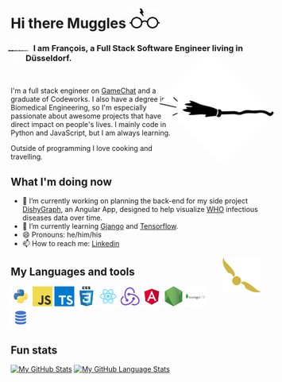 # Hi there Muggles <img alt="harry glasses" src="./assets/harry-potter-glasses.png" height="40" />

### <img alt="harry glasses"  align="left" src="./assets/harry-potter-wand.png" height="30" style="transform:rotateZ(45deg);" /> &nbsp;&nbsp;&nbsp; I am François, a Full Stack Software Engineer living in Düsseldorf.

<img alt="harry glasses" align="right" src="./assets/harry-potter-broomstick.png" height="150" style="transform:rotateZ(45deg);"/>

<br/>

I'm a full stack engineer on [GameChat](https://github.com/nik-neg/GameChat) and a graduate of Codeworks. I also have a degree in Biomedical Engineering, so I'm especially passionate about awesome projects that have direct impact on people's lives. I mainly code in Python and JavaScript, but I am always learning. 


Outside of programming I love cooking and travelling.

## What I'm doing now
- 🔭 I’m currently working on planning the back-end for my side project [DishyGraph](https://github.com/franadam/dishyGraph), an Angular App, designed to help visualize [WHO](https://www.who.int/) infectious diseases data over time.
- 🌱 I’m currently learning [Gjango](https://www.djangoproject.com/) and [Tensorflow](https://www.tensorflow.org/).
- 😄 Pronouns: he/him/his
- 📫 How to reach me: [Linkedin](https://www.linkedin.com/in/francois-adam-a1b817185/)

<img alt="harry glasses" align="right" src="./assets/harry-potter-golden-snitch.png" height="70" style="display:block"/>

## My Languages and tools

<code><img height="40" alt="Python" src="https://raw.githubusercontent.com/github/explore/80688e429a7d4ef2fca1e82350fe8e3517d3494d/topics/python/python.png"></code>
<code><img height="40" alt="Javascript" src="https://raw.githubusercontent.com/github/explore/80688e429a7d4ef2fca1e82350fe8e3517d3494d/topics/javascript/javascript.png"></code>
<code><img height="40" alt="Typescript" src="https://raw.githubusercontent.com/github/explore/80688e429a7d4ef2fca1e82350fe8e3517d3494d/topics/typescript/typescript.png"></code>
<code><img height="40" alt="CSS" src="https://raw.githubusercontent.com/github/explore/80688e429a7d4ef2fca1e82350fe8e3517d3494d/topics/css/css.png"></code>
<code><img height="40" alt="React" src="https://raw.githubusercontent.com/github/explore/80688e429a7d4ef2fca1e82350fe8e3517d3494d/topics/react/react.png"></code>
<code><img height="40" alt="Redux" src="https://raw.githubusercontent.com/github/explore/80688e429a7d4ef2fca1e82350fe8e3517d3494d/topics/redux/redux.png"></code>
<code><img height="40" alt="Angular" src="https://raw.githubusercontent.com/github/explore/80688e429a7d4ef2fca1e82350fe8e3517d3494d/topics/angular/angular.png"></code>
<code><img height="40" alt="nodeJs" src="https://raw.githubusercontent.com/github/explore/80688e429a7d4ef2fca1e82350fe8e3517d3494d/topics/nodejs/nodejs.png"></code>
<code><img height="40" alt="MongoDB" src="https://raw.githubusercontent.com/github/explore/80688e429a7d4ef2fca1e82350fe8e3517d3494d/topics/mongodb/mongodb.png"></code>
<code><img height="40" alt="SQL" src="https://raw.githubusercontent.com/github/explore/80688e429a7d4ef2fca1e82350fe8e3517d3494d/topics/sql/sql.png"></code>


## Fun stats 

[![My GitHub Stats](https://github-readme-stats.vercel.app/api/?username=franadam&count_private=true&theme=tokyonight&showicons=true)]()
[![My GitHub Language Stats](https://github-readme-stats.vercel.app/api/top-langs/?username=franadam&langs_count=5&theme=tokyonight)]()


